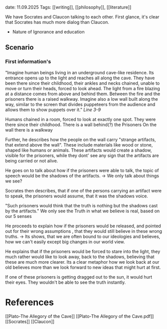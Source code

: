 date: 11.09.2025
Tags: [[writing]], [[philosophy]], [[literature]]

We have Socrates and Claucon talking to each other. First glance, it's clear that Socrates has much more dialog than Claucon. 

- Nature of Ignorance and education

## Scenario

### First information's

"Imagine human beings living in an underground cave-like residence. Its entrance opens up to the light and reaches all along
the cave. They have been there since their childhood, their ankles and necks chained,
unable to move or turn their heads, forced to look ahead. The light from a fire blazing at a
distance comes from above and behind them. Between the fire and the prisoners there is a
raised walkway. Imagine also a low wall built along the way, similar to the screen that
divides puppeteers from the audience and allows them to show puppets over it."
_Line 3-9_

Humans chained in a room, forced to look at exactly one spot. They were there since their childhood. There is a wall behind(?) the Prisoners
On the wall there is a walkway

Further, he describes how the people on the wall carry "strange artifacts, that extend above the wall". These include materials like wood or stone, shaped like humans or animals. These artifacts would create a shadow, visible for the prisoners, while they dont' see any sign that the artifacts are being carried or not alive.

He goes on to talk about how if the prisoners were able to talk, the topic of speech would be the shadows of the artifacts. -> We only talk about things we see?

Socrates then describes, that if one of the persons carrying an artifact were to speak, the prisoners would assume, that it was the shadows voice. 

"Such prisoners would think that the truth is nothing but the shadows cast by the artifacts."
We only see the Truth in what we believe is real, based on our 5 senses

He proceeds to explain how if the prisoners would be released, and pointed out for their wrong assumptions , that they would still believe in these wrong truths. -> Its shows, that we are often bound to our ideologies and believes, how we can't easily except big changes in our world view.

He explains that if the prisoners would be forced to stare into the light, they much rather would like to look away, back to the shadows, believing that these are much more clearer. Its a clear metaphor how we look back at our old believes more than we look forward to new ideas that might hurt at first. 

If one of these prisoners is getting dragged out to the sun, it would hurt their eyes. They wouldn't be able to see the truth instantly.




# References
[[Plato-The Allegory of the Cave]]
[[Plato-The Allegory of the Cave.pdf]]
[[Socrates]]
[[Claucon]]